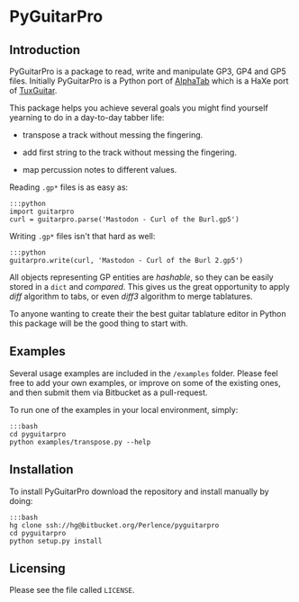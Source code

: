 PyGuitarPro
===========

Introduction
------------

PyGuitarPro is a package to read, write and manipulate GP3, GP4 and GP5 files. Initially PyGuitarPro is a Python port of [AlphaTab](http://www.alphatab.net/) which is a HaXe port of [TuxGuitar](http://tuxguitar.herac.com.ar/).

This package helps you achieve several goals you might find yourself yearning to do in a day-to-day tabber life:

-   transpose a track without messing the fingering.

-   add first string to the track without messing the fingering.

-   map percussion notes to different values.

Reading `.gp*` files is as easy as:

    :::python
    import guitarpro
    curl = guitarpro.parse('Mastodon - Curl of the Burl.gp5')

Writing `.gp*` files isn't that hard as well:

    :::python
    guitarpro.write(curl, 'Mastodon - Curl of the Burl 2.gp5')

All objects representing GP entities are *hashable*, so they can be easily stored in a `dict` and *compared*. This gives us the great opportunity to apply *diff* algorithm to tabs, or even *diff3* algorithm to merge tablatures.

To anyone wanting to create their the best guitar tablature editor in Python this package will be the good thing to start with.

Examples
--------

Several usage examples are included in the `/examples` folder. Please feel free to add your own examples, or improve on some of the existing ones, and then submit them via Bitbucket as a pull-request.

To run one of the examples in your local environment, simply:

    :::bash
    cd pyguitarpro
    python examples/transpose.py --help

Installation
------------

To install PyGuitarPro download the repository and install manually by doing:

    :::bash
    hg clone ssh://hg@bitbucket.org/Perlence/pyguitarpro
    cd pyguitarpro
    python setup.py install

Licensing
---------

Please see the file called `LICENSE`.
